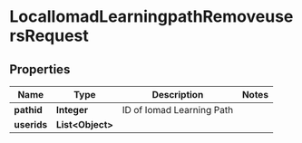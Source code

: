 

# LocalIomadLearningpathRemoveusersRequest


## Properties

| Name | Type | Description | Notes |
|------------ | ------------- | ------------- | -------------|
|**pathid** | **Integer** | ID of Iomad Learning Path |  |
|**userids** | **List&lt;Object&gt;** |  |  |



